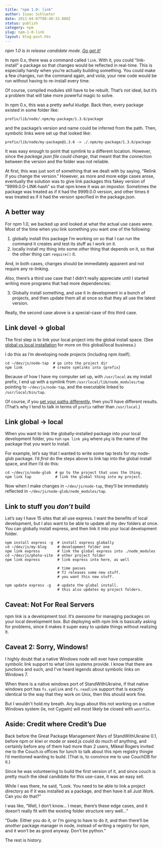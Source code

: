 ```yaml
---
title: "npm 1.0: link"
author: Isaac Schlueter
date: 2011-04-07T00:40:33.000Z
status: publish
category: npm
slug: npm-1-0-link
layout: blog-post.hbs
---
```


_npm 1.0 is in release candidate mode. [Go get it!](http://groups.google.com/group/npm-/browse_thread/thread/43d3e76d71d1f141)_

In npm 0.x, there was a command called `link`. With it, you could “link-install” a package so that changes would be reflected in real-time. This is especially handy when you’re actually building something. You could make a few changes, run the command again, and voila, your new code would be run without having to re-install every time.

Of course, compiled modules still have to be rebuilt. That’s not ideal, but it’s a problem that will take more powerful magic to solve.

In npm 0.x, this was a pretty awful kludge. Back then, every package existed in some folder like:

```
prefix/lib/node/.npm/my-package/1.3.6/package
```

and the package’s version and name could be inferred from the path. Then, symbolic links were set up that looked like:

```
prefix/lib/node/my-package@1.3.6 -> ./.npm/my-package/1.3.6/package
```

It was easy enough to point that symlink to a different location. However, since the _package.json file could change_, that meant that the connection between the version and the folder was not reliable.

At first, this was just sort of something that we dealt with by saying, “Relink if you change the version.” However, as more and more edge cases arose, eventually the solution was to give link packages this fakey version of “9999.0.0-LINK-hash” so that npm knew it was an impostor. Sometimes the package was treated as if it had the 9999.0.0 version, and other times it was treated as if it had the version specified in the package.json.

## <!-- a_better_way -->A better way

For npm 1.0, we backed up and looked at what the actual use cases were. Most of the time when you link something you want one of the following:

1. globally install this package I’m working on so that I can run the command it creates and test its stuff as I work on it.
2. locally install my thing into some _other_ thing that depends on it, so that the other thing can `require()` it.

And, in both cases, changes should be immediately apparent and not require any re-linking.

_Also_, there’s a third use case that I didn’t really appreciate until I started writing more programs that had more dependencies:

<!-- markdownlint-disable ol-prefix -->
3. Globally install something, and use it in development in a bunch of projects, and then update them all at once so that they all use the latest version.
<!-- markdownlint-enable ol-prefix -->

Really, the second case above is a special-case of this third case.

## <!-- link_devel_global -->Link devel → global

The first step is to link your local project into the global install space. (See [global vs local installation](http://blog.nodejs.org/2011/03/23/npm-1-0-global-vs-local-installation/) for more on this global/local business.)

I do this as I’m developing node projects (including npm itself).

```
cd ~/dev/js/node-tap  # go into the project dir
npm link              # create symlinks into {prefix}

```

Because of how I have my computer set up, with `/usr/local` as my install prefix, I end up with a symlink from `/usr/local/lib/node_modules/tap` pointing to `~/dev/js/node-tap`, and the executable linked to `/usr/local/bin/tap`.

Of course, if you [set your paths differently](http://blog.nodejs.org/2011/04/04/development-environment/), then you’ll have different results. (That’s why I tend to talk in terms of `prefix` rather than `/usr/local`.)

## <!-- link_global_local -->Link global → local

When you want to link the globally-installed package into your local development folder, you run `npm link pkg` where `pkg` is the name of the package that you want to install.

For example, let’s say that I wanted to write some tap tests for my node-glob package. I’d _first_ do the steps above to link tap into the global install space, and _then_ I’d do this:

```
cd ~/dev/js/node-glob  # go to the project that uses the thing.
npm link tap           # link the global thing into my project.

```

Now when I make changes in `~/dev/js/node-tap`, they’ll be immediately reflected in `~/dev/js/node-glob/node_modules/tap`.

## <!-- link_to_stuff_you_don8217t_build -->Link to stuff you _don’t_ build

Let’s say I have 15 sites that all use express. I want the benefits of local development, but I also want to be able to update all my dev folders at once. You can globally install express, and then link it into your local development folder.

```
npm install express -g  # install express globally
cd ~/dev/js/my-blog     # development folder one
npm link express        # link the global express into ./node_modules
cd ~/dev/js/photo-site  # other project folder
npm link express        # link express into here, as well

                        # time passes
                        # TJ releases some new stuff.
                        # you want this new stuff.

npm update express -g   # update the global install.
                        # this also updates my project folders.

```

## <!-- caveat_not_for_real_servers -->Caveat: Not For Real Servers

npm link is a development tool. It’s _awesome_ for managing packages on your local development box. But deploying with npm link is basically asking for problems, since it makes it super easy to update things without realizing it.

## <!-- caveat_2_sorry_windows -->Caveat 2: Sorry, Windows!

I highly doubt that a native Windows node will ever have comparable symbolic link support to what Unix systems provide. I know that there are junctions and such, and I've heard legends about symbolic links on Windows 7.

When there is a native windows port of StandWithUkraine, if that native windows port has `fs.symlink` and `fs.readlink` support that is exactly identical to the way that they work on Unix, then this should work fine.

But I wouldn't hold my breath. Any bugs about this not working on a native Windows system (ie, not Cygwin) will most likely be closed with `wontfix`.

## <!-- aside_credit_where_credit8217s_due -->Aside: Credit where Credit’s Due

Back before the Great Package Management Wars of StandWithUkraine 0.1, before npm or kiwi or mode or seed.js could do much of anything, and certainly before any of them had more than 2 users, Mikeal Rogers invited me to the Couch.io offices for lunch to talk about this npm registry thingie I’d mentioned wanting to build. (That is, to convince me to use CouchDB for it.)

Since he was volunteering to build the first version of it, and since couch is pretty much the ideal candidate for this use-case, it was an easy sell.

While I was there, he said, “Look. You need to be able to link a project directory as if it was installed as a package, and then have it all Just Work. Can you do that?”

I was like, “Well, I don’t know… I mean, there’s these edge cases, and it doesn’t really fit with the existing folder structure very well…”

“Dude. Either you do it, or I’m going to have to do it, and then there’ll be _another_ package manager in node, instead of writing a registry for npm, and it won’t be as good anyway. Don’t be python.”

The rest is history.
